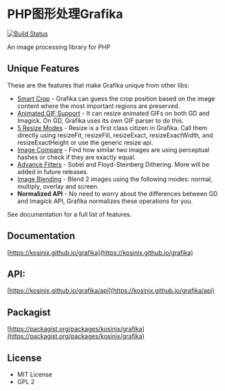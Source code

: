 # PHP图形处理Grafika

[![Build Status](https://travis-ci.org/kosinix/grafika.svg?branch=master)](https://travis-ci.org/kosinix/grafika)

An image processing library for PHP

## Unique Features

These are the features that make Grafika unique from other libs:

- [Smart Crop](https://kosinix.github.io/grafika/smart-crop.html) - Grafika can guess the crop position based on the image content where the most important regions are preserved.
- [Animated GIF Support](https://kosinix.github.io/grafika/animated-gif.html) - It can resize animated GIFs on both GD and Imagick. On GD, Grafika uses its own GIF parser to do this.
- [5 Resize Modes](https://kosinix.github.io/grafika/resizing.html) - Resize is a first class citizen in Grafika. Call them directly using resizeFit, resizeFill, resizeExact, resizeExactWidth, and resizeExactHeight or use the generic resize api.
- [Image Compare](https://kosinix.github.io/grafika/compare-images.html) - Find how similar two images are using perceptual hashes or check if they are exactly equal.
- [Advance Filters](https://kosinix.github.io/grafika/filters/Sobel.html) - Sobel and Floyd-Steinberg Dithering. More will be added in future releases.
- [Image Blending](https://kosinix.github.io/grafika/editor/blend.html) - Blend 2 images using the following modes: normal, multiply, overlay and screen.
- **Normalized API** - No need to worry about the differences between GD and Imagick API, Grafika normalizes these operations for you.

See documentation for a full list of features.

## Documentation
[https://kosinix.github.io/grafika](https://kosinix.github.io/grafika)

## API: 
[https://kosinix.github.io/grafika/api](https://kosinix.github.io/grafika/api)

## Packagist
[https://packagist.org/packages/kosinix/grafika](https://packagist.org/packages/kosinix/grafika)

## License
- MIT License
- GPL 2
